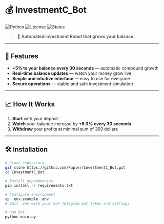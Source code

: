 # 💰 InvestmentC_Bot

![Python](https://img.shields.io/badge/Python-3.10%2B-blue?logo=python)
![License](https://img.shields.io/badge/License-MIT-green)
![Status](https://img.shields.io/badge/Status-Active-success)

> 🚀 **Automated investment Robot that grows your balance.**

---

## 🚀 Features

- **+5% to your balance every 30 seconds** — automatic compound growth  
- **Real-time balance updates** — watch your money grow live  
- **Simple and intuitive interface** — easy to use for everyone  
- **Secure operations** — stable and safe investment simulation  

---

## 📈 How It Works

1. **Start** with your deposit
2. **Watch** your balance increase by **+5.0% every 30 seconds**  
3. **Withdraw** your profits at minimal sum of 300 dollars

---

## 🛠️ Installation

```bash
# Clone repository
git clone https://github.com/Pupler/InvestmentC_Bot.git
cd InvestmentC_Bot

# Install dependencies
pip install -r requirements.txt

# Configure environment
cp .env.example .env
# Edit .env with your own Telegram bot token and settings

# Run bot
python main.py
```